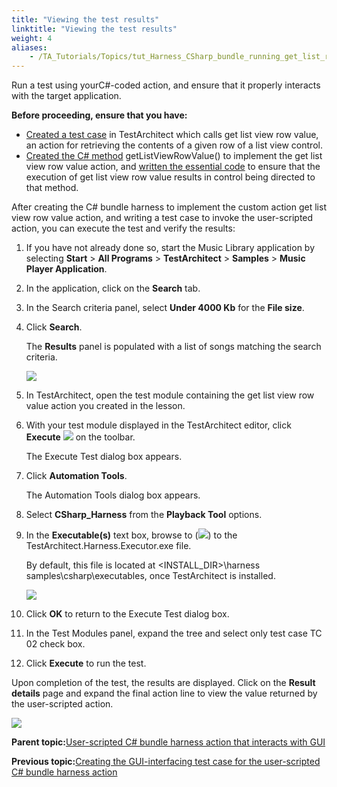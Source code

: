 ```yaml
--- 
title: "Viewing the test results"
linktitle: "Viewing the test results"
weight: 4
aliases: 
    - /TA_Tutorials/Topics/tut_Harness_CSharp_bundle_running_get_list_row_value.html
---
```


Run a test using yourC\#-coded action, and ensure that it properly interacts with the target application.

**Before proceeding, ensure that you have:**

-   [Created a test case](/TA_Tutorials/Topics/tut_Harness_CSharp_bundle_creating_test_case_for_get_list_row_value.html) in TestArchitect which calls get list view row value, an action for retrieving the contents of a given row of a list view control.
-   [Created the C\# method](/TA_Tutorials/Topics/tut_Harness_CSharp_bundle_scripting_GUI-interfacing_action.html) getListViewRowValue\(\) to implement the get list view row value action, and [written the essential code](/TA_Tutorials/Topics/tut_Harness_CSharp_bundle_creating_new_code_script_module.html) to ensure that the execution of get list view row value results in control being directed to that method.

After creating the C\# bundle harness to implement the custom action get list view row value action, and writing a test case to invoke the user-scripted action, you can execute the test and verify the results:

1.  If you have not already done so, start the Music Library application by selecting **Start** \> **All Programs** \> **TestArchitect** \> **Samples** \> **Music Player Application**.

2.  In the application, click on the **Search** tab.

3.  In the Search criteria panel, select **Under 4000 Kb** for the **File size**.

4.  Click **Search**.

    The **Results** panel is populated with a list of songs matching the search criteria.

    ![](/images/TA_Tutorials/Images/tut_csharp_harness_get_selected_item_AUT.png)

5.  In TestArchitect, open the test module containing the get list view row value action you created in the lesson.

6.  With your test module displayed in the TestArchitect editor, click **Execute** ![](/images/TA_Tutorials/Images/btn.TAC_toolbar.Execute.png) on the toolbar.

    The Execute Test dialog box appears.

7.  Click **Automation Tools**.

    The Automation Tools dialog box appears.

8.  Select **CSharp\_Harness** from the **Playback Tool** options.

9.  In the **Executable\(s\)** text box, browse to \(![](/images/TA_Automation/Images/btn.browse-ellipsis.02.png)\) to the TestArchitect.Harness.Executor.exe file.

    By default, this file is located at <INSTALL\_DIR\>\\harness samples\\csharp\\executables, once TestArchitect is installed.

    ![](/images//Images/dlg.Automation_Tools.CSharp_bundle_settings_harness.png)

10. Click **OK** to return to the Execute Test dialog box.

11. In the Test Modules panel, expand the tree and select only test case TC 02 check box.

12. Click **Execute** to run the test.


Upon completion of the test, the results are displayed. Click on the **Result details** page and expand the final action line to view the value returned by the user-scripted action.

![](/images//Images/tut_csharp_get_selected_list_item_action_result.png)

**Parent topic:**[User-scripted C\# bundle harness action that interacts with GUI](/TA_Tutorials/Topics/tut_Harness_CSharp_bundle_creating_action_that_interacts_with_GUI.html)

**Previous topic:**[Creating the GUI-interfacing test case for the user-scripted C\# bundle harness action](/TA_Tutorials/Topics/tut_Harness_CSharp_bundle_creating_test_case_for_get_list_row_value.html)

